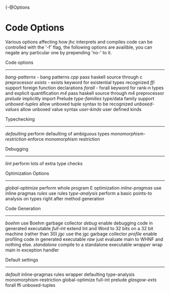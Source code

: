 {-@Options

# Code Options

Various options affecting how jhc interprets and compiles code can be
controlled with the '-f' flag, the following options are availible, you can
negate any particular one by prepending 'no-' to it.


Code options              
------                    ---------------------------------------------------------------------------
_bang-patterns_           - bang patterns
_cpp_                     pass haskell source through c preprocessor
_exists_                  - exists keyword for existential types recognized
_ffi_                     support foreign function declarations
_forall_                  - forall keyword for rank-n types and explicit quantification
_m4_                      pass haskell source through m4 preprocessor
_prelude_                 implicitly import Prelude
_type-families_           type/data family support
_unboxed-tuples_          allow unboxed tuple syntax to be recognized
_unboxed-values_          allow unboxed value syntax
_user-kinds_              user defined kinds

Typechecking              
------                    ---------------------------------------------------------------------------
_defaulting_              perform defaulting of ambiguous types
_monomorphism-restriction_ enforce monomorphism restriction

Debugging                 
------                    ---------------------------------------------------------------------------
_lint_                    perform lots of extra type checks

Optimization Options      
------                    ---------------------------------------------------------------------------
_global-optimize_         perform whole program E optimization
_inline-pragmas_          use inline pragmas
_rules_                   use rules
_type-analysis_           perform a basic points-to analysis on types right after method generation

Code Generation           
------                    ---------------------------------------------------------------------------
_boehm_                   use Boehm garbage collector
_debug_                   enable debugging code in generated executable
_full-int_                extend Int and Word to 32 bits on a 32 bit machine (rather than 30)
_jgc_                     use the jgc garbage collector
_profile_                 enable profiling code in generated executable
_raw_                     just evaluate main to WHNF and nothing else.
_standalone_              compile to a standalone executable
_wrapper_                 wrap main in exception handler

Default settings          
------                    ---------------------------------------------------------------------------
_default_                 inline-pragmas rules wrapper defaulting type-analysis monomorphism-restriction global-optimize full-int prelude
_glasgow-exts_            forall ffi unboxed-tuples
